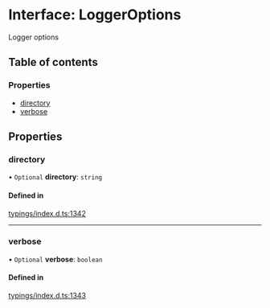 # Interface: LoggerOptions

Logger options

## Table of contents

### Properties

- [directory](../wiki/LoggerOptions#directory)
- [verbose](../wiki/LoggerOptions#verbose)

## Properties

### directory

• `Optional` **directory**: `string`

#### Defined in

[typings/index.d.ts:1342](https://github.com/Natto-PKP/discord-sucrose/blob/a2c6566/typings/index.d.ts#L1342)

___

### verbose

• `Optional` **verbose**: `boolean`

#### Defined in

[typings/index.d.ts:1343](https://github.com/Natto-PKP/discord-sucrose/blob/a2c6566/typings/index.d.ts#L1343)

